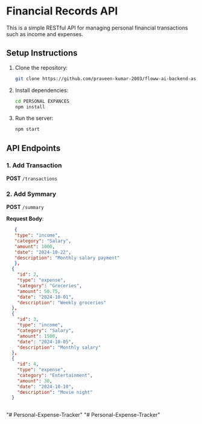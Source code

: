 # Financial Records API

This is a simple RESTful API for managing personal financial transactions such as income and expenses.

## Setup Instructions

1. Clone the repository:

   ```bash
   git clone https://github.com/praveen-kumar-2003/floww-ai-backend-assesment.git
   ```

2. Install dependencies:

   ```bash
   cd PERSONAL EXPANCES
   npm install
   ```

3. Run the server:
   ```bash
   npm start
   ```

## API Endpoints

### 1. Add Transaction

**POST** `/transactions`

### 2. Add Symmary 

**POST** `/summary`

**Request Body**:

```json
   {
   "type": "income",
   "category": "Salary",
   "amount": 1000,
   "date": "2024-10-22",
   "description": "Monthly salary payment"
   },
  {
    "id": 2,
    "type": "expense",
    "category": "Groceries",
    "amount": 50.75,
    "date": "2024-10-01",
    "description": "Weekly groceries"
  },
  {
    "id": 3,
    "type": "income",
    "category": "Salary",
    "amount": 1500,
    "date": "2024-10-05",
    "description": "Monthly salary"
  },
  {
    "id": 4,
    "type": "expense",
    "category": "Entertainment",
    "amount": 30,
    "date": "2024-10-10",
    "description": "Movie night"
  }
  
```
"# Personal-Expense-Tracker" 
"# Personal-Expense-Tracker" 
